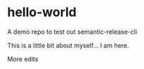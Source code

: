 # hello-world
A demo repo to test out semantic-release-cli

This is a little bit about myself... I am here.

More edits
